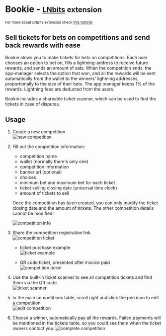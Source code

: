 # Bookie - <small>[LNbits](https://github.com/lnbits/lnbits) extension</small>
<small>For more about LNBits extension check [this tutorial](https://github.com/lnbits/lnbits/wiki/LNbits-Extensions)</small>

## Sell tickets for bets on competitions and send back rewards with ease

Bookie alows you to make tickets for bets on competitions.
Each user chooses an option to bet on, fills a lightning-address to receive future
rewards, and sends an amount of sats.
When the competition ends, the app-manager selects the option that won, and all
the rewards will be sent automatically from the wallet to the winners' lightning
addresses, proportionally to the size of their bets.
The app manager keeps 1% of the rewards. Lightning fees are deducted from the users.

Bookie includes a shareable ticket scanner, which can be used to find the tickets
in case of disputes.

## Usage

1. Create a new competition\
   ![new competition](https://i.imgur.com/Y1DUahK.jpeg)
2. Fill out the competition information:

   - competition name
   - wallet (normally there's only one)
   - competition information
   - banner url (optional)
   - choices
   - minimum bet and maximum bet for each ticket
   - ticket selling closing date (universal time clock)
   - amount of tickets to sell

   Once the competition has been created, you can only modify the ticket closing date
   and the amount of tickets. The other competition details cannot be modified!

   ![competition info](https://i.imgur.com/F9N7woa.png)

3. Share the competition registration link\
   ![competition ticket](https://i.imgur.com/Nwkpf96.png)

   - ticket purchase example \
     ![ticket example](https://i.imgur.com/q2SrFMU.png)

   - QR code ticket, presented after invoice paid\
     ![competition ticket](https://i.imgur.com/CZCL9LY.png)

4. Use the built-in ticket scanner to see all competition tickets and find them
via the QR code\
   ![ticket scanner](https://i.imgur.com/0FXH5mc.png)

5. In the main competitions table, scroll right and click the pen icon to edit a competition\
    ![edit competition](https://i.imgur.com/CbIbNrX.png)

6. Choose a winner, automatically pay all the rewards. Failed payments will be
mentioned in the tickets table, so you could see them when the ticket owners
contact you. ![complete competition](https://i.imgur.com/XO4Esgd.png)
